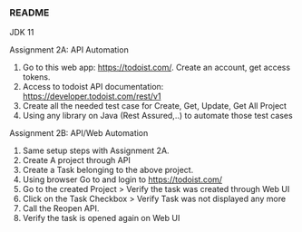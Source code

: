 ### README
JDK 11

Assignment 2A: API Automation
1. Go to this web app: https://todoist.com/. Create an account, get access tokens.
2. Access to todoist API documentation:  https://developer.todoist.com/rest/v1
3. Create all the needed test case for Create, Get, Update, Get All Project
4. Using any library on Java (Rest Assured,..) to automate those test cases


Assignment 2B: API/Web Automation
1. Same setup steps with Assignment 2A.
2. Create A project through API
3. Create a Task belonging to the above project.
4. Using browser Go to and login to https://todoist.com/  
5. Go to the created Project > Verify the task was created through Web UI
6. Click on the Task Checkbox > Verify Task was not displayed any more
7. Call the Reopen API.
8. Verify the task is opened again on Web UI
